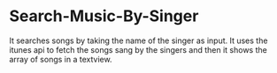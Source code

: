 # Search-Music-By-Singer
It searches songs by taking the name of the singer as input.
It uses the itunes api to fetch the songs sang by the singers and then it shows the array of songs in a textview.
